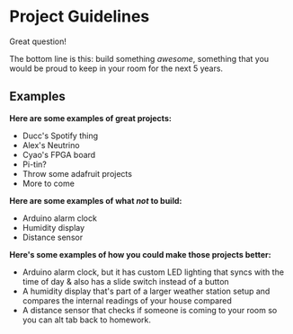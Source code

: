 # Project Guidelines

Great question!

The bottom line is this: build something *awesome*, something that you would be proud to keep in your room for the next 5 years.

## Examples
**Here are some examples of great projects:**
- Ducc's Spotify thing
- Alex's Neutrino
- Cyao's FPGA board
- Pi-tin?
- Throw some adafruit projects
- More to come

**Here are some examples of what *not* to build:**
- Arduino alarm clock
- Humidity display
- Distance sensor

**Here's some examples of how you could make those projects better:**
- Arduino alarm clock, but it has custom LED lighting that syncs with the time of day & also has a slide switch instead of a button
- A humidity display that's part of a larger weather station setup and compares the internal readings of your house compared 
- A distance sensor that checks if someone is coming to your room so you can alt tab back to homework.